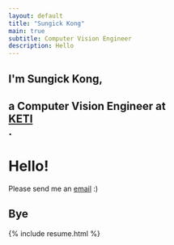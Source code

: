 ```yaml
---
layout: default
title: "Sungick Kong"
main: true
subtitle: Computer Vision Engineer
description: Hello
---
```

<div class="intro-animation">
<section class="explanation">
    <h1 class="intro">
    I'm Sungick Kong,
    </h1>
    <h1 class="intro">a Computer Vision Engineer at
        <div class="intro-link">
            <a class="transition" href="http://www.keti.re.kr/" target="_blank">
                KETI
            </a>
            <div class="underline-mask transition"></div>
            <div class="underline"></div>
        </div>.
    </h1>
</section>
</div>


# Hello!
Please send me an [email](mailto:sungick.kong@gmail.com) :)

## Bye

{% include resume.html %}

<br />

